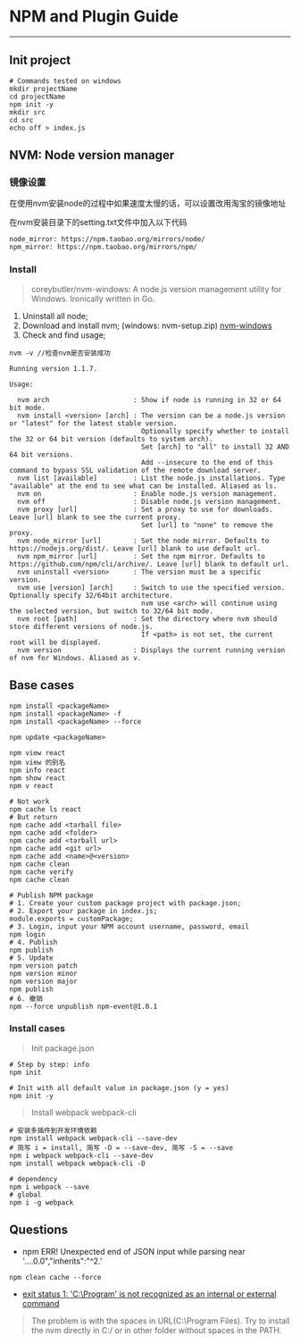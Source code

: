 # NPM and Plugin Guide

---

## Init project
```shell script
# Commands tested on windows
mkdir projectName
cd projectName
npm init -y
mkdir src
cd src
echo off > index.js
```

## NVM: Node version manager

### 镜像设置
在使用nvm安装node的过程中如果速度太慢的话，可以设置改用淘宝的镜像地址

在nvm安装目录下的setting.txt文件中加入以下代码
```shell script
node_mirror: https://npm.taobao.org/mirrors/node/
npm_mirror: https://npm.taobao.org/mirrors/npm/
```

### Install
> coreybutler/nvm-windows: A node.js version management utility for Windows. Ironically written in Go.

1. Uninstall all node;
2. Download and install nvm; (windows: nvm-setup.zip)
[nvm-windows](https://github.com/coreybutler/nvm-windows)
3. Check and find usage;
```shell script
nvm -v //检查nvm是否安装成功

Running version 1.1.7.

Usage:

  nvm arch                     : Show if node is running in 32 or 64 bit mode.
  nvm install <version> [arch] : The version can be a node.js version or "latest" for the latest stable version.
                                 Optionally specify whether to install the 32 or 64 bit version (defaults to system arch).
                                 Set [arch] to "all" to install 32 AND 64 bit versions.
                                 Add --insecure to the end of this command to bypass SSL validation of the remote download server.
  nvm list [available]         : List the node.js installations. Type "available" at the end to see what can be installed. Aliased as ls.
  nvm on                       : Enable node.js version management.
  nvm off                      : Disable node.js version management.
  nvm proxy [url]              : Set a proxy to use for downloads. Leave [url] blank to see the current proxy.
                                 Set [url] to "none" to remove the proxy.
  nvm node_mirror [url]        : Set the node mirror. Defaults to https://nodejs.org/dist/. Leave [url] blank to use default url.
  nvm npm_mirror [url]         : Set the npm mirror. Defaults to https://github.com/npm/cli/archive/. Leave [url] blank to default url.
  nvm uninstall <version>      : The version must be a specific version.
  nvm use [version] [arch]     : Switch to use the specified version. Optionally specify 32/64bit architecture.
                                 nvm use <arch> will continue using the selected version, but switch to 32/64 bit mode.
  nvm root [path]              : Set the directory where nvm should store different versions of node.js.
                                 If <path> is not set, the current root will be displayed.
  nvm version                  : Displays the current running version of nvm for Windows. Aliased as v.

```

## Base cases
```shell script
npm install <packageName>
npm install <packageName> -f
npm install <packageName> --force

npm update <packageName>

npm view react
npm view 的别名
npm info react
npm show react
npm v react

# Not work
npm cache ls react
# But return
npm cache add <tarball file>
npm cache add <folder>
npm cache add <tarball url>
npm cache add <git url>
npm cache add <name>@<version>
npm cache clean
npm cache verify
npm cache clean

# Publish NPM package
# 1. Create your custom package project with package.json;
# 2. Export your package in index.js;
module.exports = customPackage;
# 3. Login, input your NPM account username, password, email
npm login
# 4. Publish
npm publish
# 5. Update
npm version patch
npm version minor
npm version major
npm publish
# 6. 撤销
npm --force unpublish npm-event@1.0.1
```

### Install cases

> Init package.json 
```shell script
# Step by step: info
npm init

# Init with all default value in package.json (y = yes)
npm init -y
```

> Install webpack webpack-cli
```shell script
# 安装多插件到开发环境依赖
npm install webpack webpack-cli --save-dev
# 简写 i = install, 简写 -D = --save-dev, 简写 -S = --save
npm i webpack webpack-cli --save-dev
npm install webpack webpack-cli -D

# dependency
npm i webpack --save
# global
npm i -g webpack
```

## Questions

- npm ERR! Unexpected end of JSON input while parsing near '....0.0","inherits":"^2.'
```shell script
npm clean cache --force
```

- [exit status 1: 'C:\Program' is not recognized as an internal or external command](https://github.com/coreybutler/nvm-windows/issues/168)
> The problem is with the spaces in URL(C:\Program Files). Try to install the nvm directly in C:/ or in other folder without spaces in the PATH.


